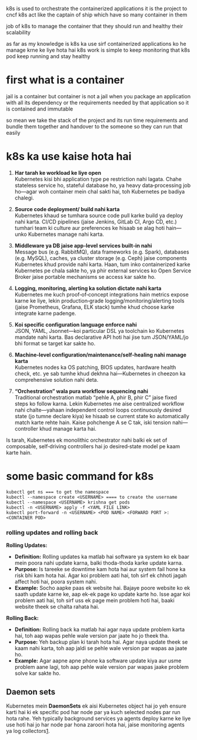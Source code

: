 
k8s is used to orchestrate the containerized applications
it is the project to cncf
k8s act like the captain of ship which have so many container in them

job of k8s to manage the container that they should run and healthy their scalability

as far as my knowledge is k8s ka use sirf containerized applications ko he manage krne ke liye hota hai 
k8s work is simple to keep monitoring that k8s pod keep running and stay healthy


# first what is a container

jail is a container but container is not a jail
when you package an application with all its dependency or the requirements needed by that application so it is contained and immutable

so mean we take the stack of the project and its run time requirements and bundle them together and handover to the someone so they can run that easily
# k8s ka use kaise hota hai 

1. **Har tarah ke workload ke liye open**  
    Kubernetes kisi bhi application type pe restriction nahi lagata. Chahe stateless service ho, stateful database ho, ya heavy data‑processing job ho—agar woh container mein chal sakti hai, toh Kubernetes pe badiya chalegi.
    
2. **Source code deployment/ build nahi karta**  
    Kubernetes khaud se tumhara source code pull karke build ya deploy nahi karta. CI/CD pipelines (jaise Jenkins, GitLab CI, Argo CD, etc.) tumhari team ki culture aur preferences ke hisaab se alag hoti hain—unko Kubernetes manage nahi karta.
    
3. **Middleware ya DB jaise app‑level services built‑in nahi**  
    Message bus (e.g. RabbitMQ), data frameworks (e.g. Spark), databases (e.g. MySQL), caches, ya cluster storage (e.g. Ceph) jaise components Kubernetes khud provide nahi karta. Haan, tum inko containerized karke Kubernetes pe chala sakte ho, ya phir external services ko Open Service Broker jaise portable mechanisms se access kar sakte ho.
    
4. **Logging, monitoring, alerting ka solution dictate nahi karta**  
    Kubernetes me kuch proof‑of‑concept integrations hain metrics expose karne ke liye, lekin production‑grade logging/monitoring/alerting tools (jaise Prometheus, Grafana, ELK stack) tumhe khud choose karke integrate karne padenge.
    
5. **Koi specific configuration language enforce nahi**  
    JSON, YAML, Jsonnet—koi particular DSL ya toolchain ko Kubernetes mandate nahi karta. Bas declarative API hoti hai jise tum JSON/YAML/jo bhi format se target kar sakte ho.
    
6. **Machine‑level configuration/maintenance/self‑healing nahi manage karta**  
    Kubernetes nodes ka OS patching, BIOS updates, hardware health check, etc. ye sab tumhe khud dekhna hai—Kubernetes in cheezon ka comprehensive solution nahi deta.
    
7. **“Orchestration” wala pura workflow sequencing nahi**  
    Traditional orchestration matlab “pehle A, phir B, phir C” jaise fixed steps ko follow karna. Lekin Kubernetes me aise centralized workflow nahi chalte—yahaan independent control loops continuously desired state (jo tumne declare kiya) ke hisaab se current state ko automatically match karte rehte hain. Kaise pohchenge A se C tak, iski tension nahi—controller khud manage karta hai.
    

Is tarah, Kubernetes ek monolithic orchestrator nahi balki ek set of composable, self‑driving controllers hai jo desired‑state model pe kaam karte hain.

# some basic command for k8s

``` 
kubectl get ns === to get the namespace
kubectl --namespace create <USERNAME> ==== to create the username
kubectl --namespace <USERNAME> krishna get pods
kubectl -n <USERNAME> apply -f <YAML FILE LINK> 
kubectl port-forward -n <USERNAME> <POD NAME> <FORWARD PORT >: <CONTAINER POD>
```


### rolling updates and rolling back

**Rolling Updates:**

- **Definition:** Rolling updates ka matlab hai software ya system ko ek baar mein poora nahi update karna, balki thoda-thoda karke update karna.
- **Purpose:** Is tareeke se downtime kam hota hai aur system fail hone ka risk bhi kam hota hai. Agar koi problem aati hai, toh sirf ek chhoti jagah affect hoti hai, poora system nahi.
- **Example:** Socho aapke paas ek website hai. Bajaye poore website ko ek saath update karne ke, aap ek-ek page ko update karte ho. Isse agar koi problem aati hai, toh sirf uss ek page mein problem hoti hai, baaki website theek se chalta rahata hai.

**Rolling Back:**

- **Definition:** Rolling back ka matlab hai agar naya update problem karta hai, toh aap wapas pehle wale version par jaate ho jo theek tha.
- **Purpose:** Yeh backup plan ki tarah hota hai. Agar naya update theek se kaam nahi karta, toh aap jaldi se pehle wale version par wapas aa jaate ho.
- **Example:** Agar aapne apne phone ka software update kiya aur usme problem aane lagi, toh aap pehle wale version par wapas jaake problem solve kar sakte ho.

## Daemon sets

Kubernetes mein **DaemonSets** ek aisi Kubernetes object hai jo yeh ensure karti hai ki ek specific pod har node par ya kuch selected nodes par run hota rahe. Yeh typically background services ya agents deploy karne ke liye use hoti hai jo har node par hona zaroori hota hai, jaise monitoring agents ya log collectors[1](https://medium.com/@subhampradhan966/daemonsets-in-kubernetes-d21d439fd964).

